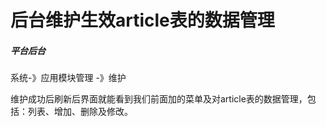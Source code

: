 # 后台维护生效article表的数据管理

##### 平台后台

系统-》应用模块管理 -》维护

维护成功后刷新后界面就能看到我们前面加的菜单及对article表的数据管理，包括：列表、增加、删除及修改。





